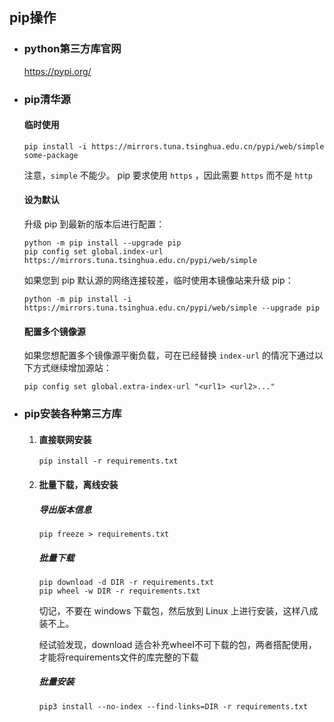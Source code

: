 ## pip操作

- ### python第三方库官网

  https://pypi.org/

- ### pip清华源

  #### 临时使用

  ```
  pip install -i https://mirrors.tuna.tsinghua.edu.cn/pypi/web/simple some-package
  ```

  注意，`simple` 不能少。
  pip 要求使用 `https` ，因此需要 `https` 而不是 `http`

  #### 设为默认

  升级 pip 到最新的版本后进行配置：

  ```
  python -m pip install --upgrade pip
  pip config set global.index-url https://mirrors.tuna.tsinghua.edu.cn/pypi/web/simple
  ```

  如果您到 pip 默认源的网络连接较差，临时使用本镜像站来升级 pip：

  ```
  python -m pip install -i https://mirrors.tuna.tsinghua.edu.cn/pypi/web/simple --upgrade pip
  ```

  #### 配置多个镜像源

  如果您想配置多个镜像源平衡负载，可在已经替换 `index-url` 的情况下通过以下方式继续增加源站：

  ```
  pip config set global.extra-index-url "<url1> <url2>..."
  ```

- ### pip安装各种第三方库

  1. #### 直接联网安装

     ```
     pip install -r requirements.txt
     ```

  2. #### 批量下载，离线安装

     ##### 导出版本信息

     ```
     pip freeze > requirements.txt
     ```

     ##### 批量下载

     ```
     pip download -d DIR -r requirements.txt
     pip wheel -w DIR -r requirements.txt
     ```

     切记，不要在 windows 下载包，然后放到 Linux 上进行安装，这样八成装不上。

     经试验发现，download 适合补充wheel不可下载的包，两者搭配使用，才能将requirements文件的库完整的下载

     ##### 批量安装

     ```
     pip3 install --no-index --find-links=DIR -r requirements.txt
     ```

     